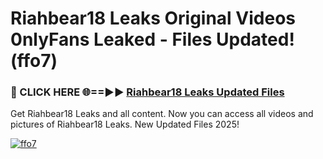 # Riahbear18 Leaks Original Videos 0nlyFans Leaked - Files Updated! (ffo7)

<h3>🔴 CLICK HERE 🌐==►► <a href="https://best4dudes.click/HH4t6V" rel="nofollow">Riahbear18 Leaks Updated Files</a></h3>

Get Riahbear18 Leaks and all content. Now you can access all videos and pictures of Riahbear18 Leaks. New Updated Files 2025!

[![ffo7](https://github.com/user-attachments/assets/8c521d6e-e6e3-4a75-9320-d58ab9d79d5b)](https://best4dudes.click/HH4t6V)

